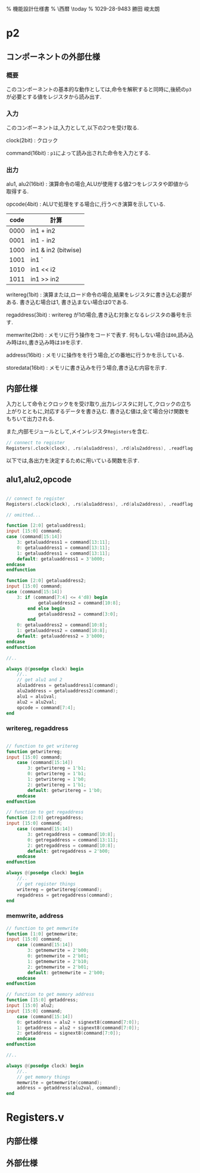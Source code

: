 % 機能設計仕様書
% \西暦 \today
% 1029-28-9483 勝田 峻太朗


# p2

## コンポーネントの外部仕様

### 概要

このコンポーネントの基本的な動作としては,命令を解釈すると同時に,後続の`p3`が必要とする値をレジスタから読み出す.

### 入力

このコンポーネントは,入力として,以下の2つを受け取る.

clock(2bit)
: クロック

command(16bit)
: `p1`によって読み出された命令を入力とする.

### 出力

alu1, alu2(16bit)
: 演算命令の場合,ALUが使用する値2つをレジスタや即値から取得する.

opcode(4bit)
: ALUで処理をする場合に,行うべき演算を示している.

| code |         計算          |
| ---- | --------------------- |
| 0000 |       in1 + in2       |
| 0001 |       in1 - in2       |
| 1000 |  in1 & in2 (bitwise)  |
| 1001 | in1 `|` in2 (bitwise) |
| 1010 |       in1 << i2       |
| 1011 |      in1 >> in2       |


writereg(1bit)
: 演算または,ロード命令の場合,結果をレジスタに書き込む必要がある. 書き込む場合は1, 書き込まない場合は0である.

regaddress(3bit)
: writereg が1の場合,書き込む対象となるレジスタの番号を示す.

memwrite(2bit)
: メモリに行う操作をコードで表す. 何もしない場合は`00`,読み込み時は`01`,書き込み時は`10`を示す.

address(16bit)
: メモリに操作をを行う場合,どの番地に行うかを示している.

storedata(16bit)
: メモリに書き込みを行う場合,書き込む内容を示す.

## 内部仕様

入力として命令とクロックをを受け取り,出力レジスタに対して,クロックの立ち上がりとともに,対応するデータを書き込む. 書き込む値は,全て場合分け関数をもちいて出力される.

また,内部モジュールとして,メインレジスタ`Registers`を含む.
``` verilog
// connect to register
Registers(.clock(clock), .rs(alu1address), .rd(alu2address), .readflag(1'b1), .value(16'b0), .read1(alu1val), .read2(alu2val));
```

以下では,各出力を決定するために用いている関数を示す.

## alu1,alu2,opcode

``` verilog

// connect to register
Registers(.clock(clock), .rs(alu1address), .rd(alu2address), .readflag(1'b1), .value(16'b0), .read1(alu1val), .read2(alu2val));

// omitted...

function [2:0] getaluaddress1;
input [15:0] command;
case (command[15:14])
	3: getaluaddress1 = command[13:11];
	0: getaluaddress1 = command[13:11];
	1: getaluaddress1 = command[13:11];
	default: getaluaddress1 = 3'b000;
endcase
endfunction

function [2:0] getaluaddress2;
input [15:0] command;
case (command[15:14])
	3: if (command[7:4] <= 4'd8) begin
			getaluaddress2 = command[10:8];
		end else begin
			getaluaddress2 = command[3:0];
		end
	0: getaluaddress2 = command[10:8];
	1: getaluaddress2 = command[10:8];
	default: getaluaddress2 = 3'b000;
endcase
endfunction

//..

always @(posedge clock) begin
    //..
	// get alu1 and 2
	alu1address = getaluaddress1(command);
	alu2address = getaluaddress2(command);
	alu1 = alu1val;
	alu2 = alu2val;
	opcode = command[7:4];
end

```

### writereg, regaddress

``` verilog

// function to get writereg
function getwritereg;
input [15:0] command;
	case (command[15:14])
		3: getwritereg = 1'b1;
		0: getwritereg = 1'b1;
		1: getwritereg = 1'b0;
		2: getwritereg = 1'b1;
		default: getwritereg = 1'b0;
	endcase
endfunction

// function to get regaddress
function [2:0] getregaddress;
input [15:0] command;
	case (command[15:14])
		3: getregaddress = command[10:8];
		0: getregaddress = command[13:11];
		2: getregaddress = command[10:8];
		default: getregaddress = 2'b00;
	endcase
endfunction

always @(posedge clock) begin
	//..
	// get register things
	writereg = getwritereg(command);
	regaddress = getregaddress(command);
end

```

### memwrite, address

``` verilog
// function to get memwrite
function [1:0] getmemwrite;
input [15:0] command;
	case (command[15:14])
		3: getmemwrite = 2'b00;
		0: getmemwrite = 2'b01;
		1: getmemwrite = 2'b10;
		2: getmemwrite = 2'b01;
		default: getmemwrite = 2'b00;
	endcase
endfunction

// function to get memory address
function [15:0] getaddress;
input [15:0] alu2;
input [15:0] command;
	case (command[15:14])
	0: getaddress = alu2 + signext8(command[7:0]);
	1: getaddress = alu2 + signext8(command[7:0]);
	2: getaddress = signext8(command[7:0]);
	endcase
endfunction

//..

always @(posedge clock) begin
	//..
	// get memory things
	memwrite = getmemwrite(command);
	address = getaddress(alu2val, command);
end

```

# Registers.v

## 内部仕様



## 外部仕様


